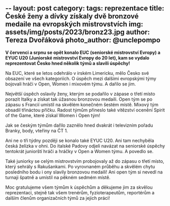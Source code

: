 --
layout: post
category:
tags: reprezentace
title: České ženy a dívky získaly dvě bronzové medaile na evropských mistrovstvích
img: assets/img/posts/2023/bronz23.jpg
author: Tereza Dvořáková
photo_author: @unclepompo
--
**V červenci a srpnu se opět konalo EUC (seniorské mistrovství Evropy) a EYUC U20 (Juniorské mistrovství Evropy do 20 let), kam se vydalo reprezentovat Česko hned několik týmů a slavili úspěchy!**

Na EUC, které se letos odehrálo v irském Limericku, mělo Česko své obsazení ve všech kategoriích. O úspěch mezi dalšími evropskými týmy bojovali hráči v Open, Women i mixovém týmu. A dařilo se jim. 

Největší úspěch oslavily ženy, kterým se podařilo v zápase o třetí místo porazit Italky a získat tak úžasnou bronzovou medaili. Open tým se po zápasu s Francií umístil na skvělém konečném šestém místě. Mixový tým obsadil třináctou příčku. Radost týmům přineslo také vítězství ocenění Spirit of the Game, které získal Women i Open tým!

Jak se českým týmům dařilo zaznělo hned dvakrát i televizním pořadu Branky, body, vteřiny na ČT 1. 

Ani ne o tři týdny později se konalo také EYUC U20. Ani tam nechyběla česká želízka v ohni. Do italské Padovy odjeli navázat na seniorské úspěchy tentokrát juniorští hráči a hráčky v Open a Women týmu. A povedlo se. 

Také juniorky se celým mistrovstvím probojovaly až do zápasu o třetí místo, který sehrály s Rakušankami. Po vyrovnaném průběhu a skvělém chytu posledního bodu i ony slavily bronzovou medaili! Ani open tým si nevedl na turnaji špatně a umístil na pěkném sedmém místě. 

Moc gratulujeme všem týmům k úspěchům a děkujeme jim za skvělou reprezentaci, stejně tak všem trenérům, fyzioterapeutům, reportérům a dalším členům organizačních týmů za jejich práci! 
